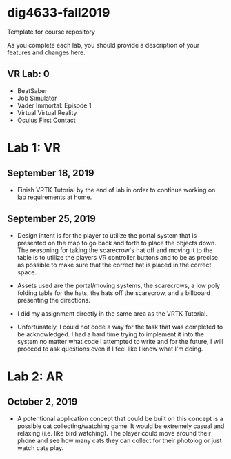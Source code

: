 # dig4633-fall2019
Template for course repository

As you complete each lab, you should provide a description of your features and changes here.

## VR Lab: 0
+ BeatSaber
+ Job Simulator 
+ Vader Immortal: Episode 1
+ Virtual Virtual Reality
+ Oculus First Contact

# Lab 1: VR
## September 18, 2019
  - Finish VRTK Tutorial by the end of lab in order to continue working on lab requirements at home.
  
## September 25, 2019
  - Design intent is for the player to utilize the portal system that is presented on the map to go back and forth to place the objects down. The reasoning for taking the scarecrow's hat off and moving it to the table is to utilize the players VR controller buttons and to be as precise as possible to make sure that the correct hat is placed in the correct space.
  - Assets used are the portal/moving systems, the scarecrows, a low poly folding table for the hats, the hats off the scarecrow, and a billboard presenting the directions.
  
  - I did my assignment directly in the same area as the VRTK Tutorial.
  
  - Unfortunately, I could not code a way for the task that was completed to be acknowledged. I had a hard time trying to implement it into the system no matter what code I attempted to write and for the future, I will proceed to ask questions even if I feel like I know what I'm doing.

# Lab 2: AR
## October 2, 2019
  - A potentional application concept that could be built on this concept is a possible cat collecting/watching game. It would be extremely casual and relaxing (i.e. like bird watching). The player could move around their phone and see how many cats they can collect for their photolog or just watch cats play. 
